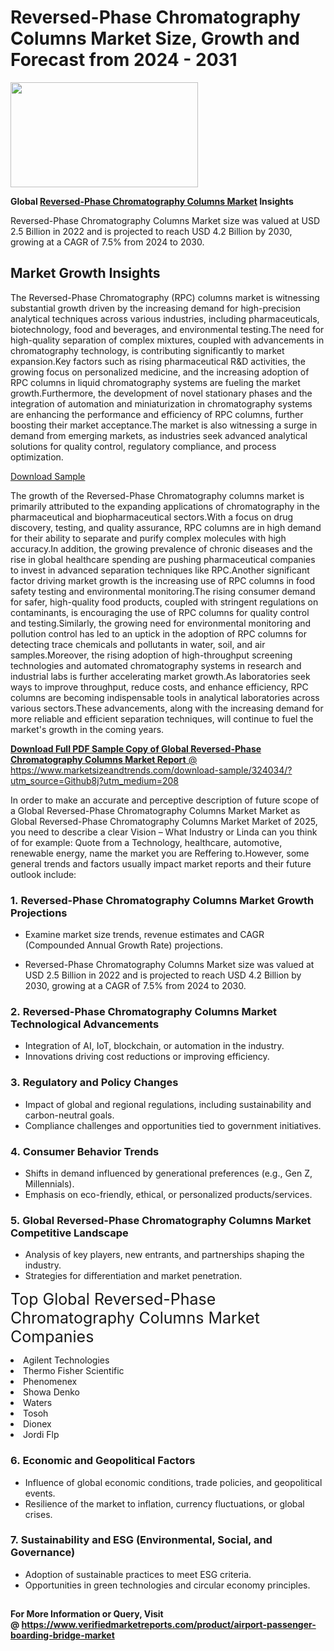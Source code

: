<H1>Reversed-Phase Chromatography Columns Market Size, Growth and Forecast from 2024 - 2031</H1><img class="aligncenter size-medium wp-image-584254" src="https://thirdeyenews.in/wp-content/uploads/2024/09/Global-Market-Research-300x168.jpeg" alt="" width="300" height="168" /><p><strong>Global&nbsp;<a href="https://www.marketsizeandtrends.com/download-sample/324034/?utm_source=Github8j?utm_medium=208">Reversed-Phase Chromatography Columns Market</a> Insights</strong></p><p>Reversed-Phase Chromatography Columns Market size was valued at USD 2.5 Billion in 2022 and is projected to reach USD 4.2 Billion by 2030, growing at a CAGR of 7.5% from 2024 to 2030.</p><p><h2>Market Growth Insights</h2> <p>The Reversed-Phase Chromatography (RPC) columns market is witnessing substantial growth driven by the increasing demand for high-precision analytical techniques across various industries, including pharmaceuticals, biotechnology, food and beverages, and environmental testing.The need for high-quality separation of complex mixtures, coupled with advancements in chromatography technology, is contributing significantly to market expansion.Key factors such as rising pharmaceutical R&D activities, the growing focus on personalized medicine, and the increasing adoption of RPC columns in liquid chromatography systems are fueling the market growth.Furthermore, the development of novel stationary phases and the integration of automation and miniaturization in chromatography systems are enhancing the performance and efficiency of RPC columns, further boosting their market acceptance.The market is also witnessing a surge in demand from emerging markets, as industries seek advanced analytical solutions for quality control, regulatory compliance, and process optimization.</p> <p><a href="your-sample-link.com" target="_blank">Download Sample</a></p> <p>The growth of the Reversed-Phase Chromatography columns market is primarily attributed to the expanding applications of chromatography in the pharmaceutical and biopharmaceutical sectors.With a focus on drug discovery, testing, and quality assurance, RPC columns are in high demand for their ability to separate and purify complex molecules with high accuracy.In addition, the growing prevalence of chronic diseases and the rise in global healthcare spending are pushing pharmaceutical companies to invest in advanced separation techniques like RPC.Another significant factor driving market growth is the increasing use of RPC columns in food safety testing and environmental monitoring.The rising consumer demand for safer, high-quality food products, coupled with stringent regulations on contaminants, is encouraging the use of RPC columns for quality control and testing.Similarly, the growing need for environmental monitoring and pollution control has led to an uptick in the adoption of RPC columns for detecting trace chemicals and pollutants in water, soil, and air samples.Moreover, the rising adoption of high-throughput screening technologies and automated chromatography systems in research and industrial labs is further accelerating market growth.As laboratories seek ways to improve throughput, reduce costs, and enhance efficiency, RPC columns are becoming indispensable tools in analytical laboratories across various sectors.These advancements, along with the increasing demand for more reliable and efficient separation techniques, will continue to fuel the market's growth in the coming years.</p> <p><a href="your-more-info-link.com" target="_blank"></p><p><span class=""><strong>Download Full PDF Sample Copy of Global Reversed-Phase Chromatography Columns Market Report</strong> @ <a href="https://www.marketsizeandtrends.com/download-sample/324034/?utm_source=Github8j?utm_medium=208" target="_blank">https://www.marketsizeandtrends.com/download-sample/324034/?utm_source=Github8j?utm_medium=208</a></span></p><p>In order to make an accurate and perceptive description of future scope of a Global&nbsp;Reversed-Phase Chromatography Columns Market Market as Global&nbsp;Reversed-Phase Chromatography Columns Market Market of 2025, you need to describe a clear Vision &ndash; What Industry or Linda can you think of for example: Quote from a Technology, healthcare, automotive, renewable energy, name the market you are Reffering to.However, some general trends and factors usually impact market reports and their future outlook include:</p><h3>1.&nbsp;<strong>Reversed-Phase Chromatography Columns Market Growth Projections</strong></h3><ul><li>Examine market size trends, revenue estimates and CAGR (Compounded Annual Growth Rate) projections.</li><li><p>Reversed-Phase Chromatography Columns Market size was valued at USD 2.5 Billion in 2022 and is projected to reach USD 4.2 Billion by 2030, growing at a CAGR of 7.5% from 2024 to 2030.</p></li></ul><h3>2.&nbsp;<strong>Reversed-Phase Chromatography Columns Market Technological Advancements</strong></h3><ul><li>Integration of AI, IoT, blockchain, or automation in the industry.</li><li>Innovations driving cost reductions or improving efficiency.</li></ul><h3>3.&nbsp;<strong>Regulatory and Policy Changes</strong></h3><ul><li>Impact of global and regional regulations, including sustainability and carbon-neutral goals.</li><li>Compliance challenges and opportunities tied to government initiatives.</li></ul><h3>4.&nbsp;<strong>Consumer Behavior Trends</strong></h3><ul><li>Shifts in demand influenced by generational preferences (e.g., Gen Z, Millennials).</li><li>Emphasis on eco-friendly, ethical, or personalized products/services.</li></ul><h3>5.&nbsp;<strong>Global Reversed-Phase Chromatography Columns Market Competitive Landscape</strong></h3><ul><li>Analysis of key players, new entrants, and partnerships shaping the industry.</li><li>Strategies for differentiation and market penetration.</li></ul><p data-pm-slice="1 1 []"><span style="color: inherit; font-family: inherit; font-size: 25px;">Top Global Reversed-Phase Chromatography Columns Market Companies</span></p><div class="" data-test-id=""><p><li>Agilent Technologies</li><li> Thermo Fisher Scientific</li><li> Phenomenex</li><li> Showa Denko</li><li> Waters</li><li> Tosoh</li><li> Dionex</li><li> Jordi Flp</li></p></div><h3>6.&nbsp;<strong>Economic and Geopolitical Factors</strong></h3><ul><li>Influence of global economic conditions, trade policies, and geopolitical events.</li><li>Resilience of the market to inflation, currency fluctuations, or global crises.</li></ul><h3>7.&nbsp;<strong>Sustainability and ESG (Environmental, Social, and Governance)</strong></h3><ul><li>Adoption of sustainable practices to meet ESG criteria.</li><li>Opportunities in green technologies and circular economy principles.</li></ul><h2><strong style="font-size: 14px;">For More Information or Query, Visit @&nbsp;</strong><a style="background-color: #ffffff; font-size: 14px;" href="https://www.marketsizeandtrends.com/report/reversed-phase-chromatography-columns-market/" target="_blank">https://www.verifiedmarketreports.com/product/airport-passenger-boarding-bridge-market</a></h2>
